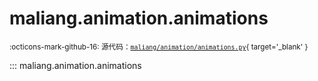 # maliang.animation.animations

<small>:octicons-mark-github-16: 源代码：[`maliang/animation/animations.py`](https://github.com/Xiaokang2022/maliang/blob/3.0.0/maliang/animation/animations.py){ target='_blank' }</small>

::: maliang.animation.animations
